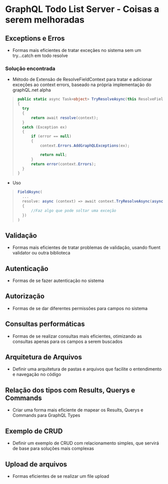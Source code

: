# GraphQL Todo List Server - Coisas a serem melhoradas 

## Exceptions e Erros
	
* Formas mais eficientes de tratar exceçães no sistema sem um try...catch em todo resolve

### Solução encontrada

* Método de Extensão de ResolveFieldContext para tratar e adicionar exceções ao context errors, baseado na própria implementação do graphQL.net alpha
>~~~C#
>public static async Task<object> TryResolveAsync(this ResolveFieldContext<object> context, Func<ResolveFieldContext<object>, Task<object>> resolve, Func<ExecutionErrors, Task<object>> error = null)
>{
>	try
>	{
>		return await resolve(context);
>	}
>	catch (Exception ex)
>   {
>		if (error == null)
>		{
>			context.Errors.AddGraphQLExceptions(ex);
>
>			return null;
>		}
>       return error(context.Errors);
>	}
>}
>~~~

* Uso 
>~~~C#
>FieldAsync(
>	...
>	resolve: async (context) => await context.TryResolveAsync(async (resolveContext) =>
>	{
>		//Faz algo que pode soltar uma exceção
>	})
>)
>~~~

## Validação

* Formas mais eficientes de tratar problemas de validação, usando fluent validator ou outra biblioteca

## Autenticação

* Formas de se fazer autenticação no sistema

## Autorização

* Formas de se dar diferentes permissões para campos no sistema

## Consultas performáticas

* Formas de se realizar consultas mais eficientes, otimizando as consultas apenas para os campos a serem buscados

## Arquitetura de Arquivos

* Definir uma arquitetura de pastas e arquivos que facilite o entendimento e navegação no código

## Relação dos tipos com Results, Querys e Commands

* Criar uma forma mais eficiente de mapear os Results, Querys e Commands para GraphQL Types

## Exemplo de CRUD

* Definir um exemplo de CRUD com relacionamento simples, que servirá de base para soluções mais complexas

## Upload de arquivos

* Formas eficientes de se realizar um file upload